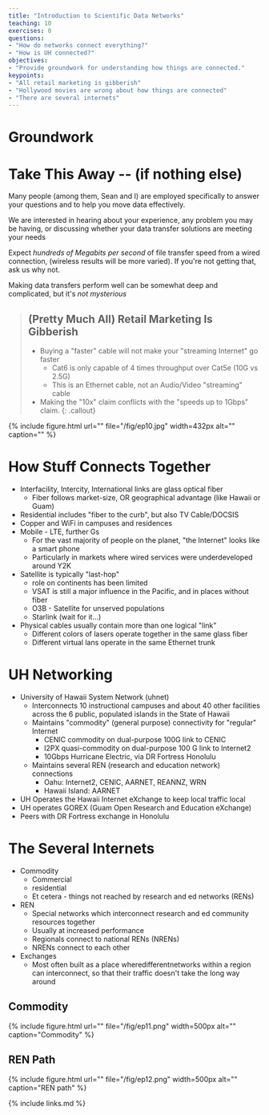 ```yaml
---
title: "Introduction to Scientific Data Networks"
teaching: 10
exercises: 0
questions:
- "How do networks connect everything?"
- "How is UH connected?"
objectives:
- "Provide groundwork for understanding how things are connected."
keypoints:
- "All retail marketing is gibberish"
- "Hollywood movies are wrong about how things are connected"
- "There are several internets" 
---
```



# Groundwork

# Take This Away -- (if nothing else)

Many people (among them, Sean and I) are employed specifically to answer your questions and to help you move data effectively.

We are interested in hearing about your experience\, any problem you may be having, or discussing whether your data transfer solutions are meeting your needs

Expect _hundreds of Megabits per second_ of file transfer speed from a wired connection, (wireless results will be more varied)\. If you're not getting that\, ask us why not\. 

Making data transfers perform well can be somewhat deep and complicated\, but it's _not mysterious_

> ## (Pretty Much All) Retail Marketing Is Gibberish
> * Buying a "faster" cable will not make your "streaming Internet" go faster
>   * Cat6 is only capable of 4 times throughput over Cat5e (10G vs 2.5G)
>   * This is an Ethernet cable, not an Audio/Video "streaming" cable
> * Making the "10x" claim conflicts with the "speeds up to 1Gbps" claim.
{: .callout}

{% include figure.html url=""
   file="/fig/ep10.jpg" width=432px alt="" caption="" %}


# How Stuff Connects Together

* Interfacility, Intercity, International links are glass optical fiber
  * Fiber follows market-size, OR geographical advantage (like Hawaii or Guam)
* Residential includes "fiber to the curb", but also TV Cable/DOCSIS
* Copper and WiFi in campuses and residences
* Mobile - LTE, further Gs
  * For the vast majority of people on the planet, "the Internet" looks like a smart phone
  * Particularly in markets where wired services were underdeveloped around Y2K
* Satellite is typically "last-hop"
  * role on continents has been limited
  * VSAT is still a major influence in the Pacific, and in places without fiber
  * O3B - Satellite for unserved populations
  * Starlink (wait for it…)
* Physical cables usually contain more than one logical "link"
  * Different colors of lasers operate together in the same glass fiber
  * Different virtual lans operate in the same Ethernet trunk

# UH Networking

* University of Hawaii System Network (uhnet)
  * Interconnects 10 instructional campuses and about 40 other facilities across the 6 public, populated islands in the State of Hawaii
  * Maintains "commodity" (general purpose) connectivity for "regular" Internet
    * CENIC commodity on dual-purpose 100G link to CENIC
    * I2PX quasi-commodity on dual-purpose 100 G link to Internet2
    * 10Gbps Hurricane Electric, via DR Fortress Honolulu
  * Maintains several REN (research and education network) connections
    * Oahu: Internet2, CENIC, AARNET, REANNZ, WRN
    * Hawaii Island: AARNET
* UH Operates the Hawaii Internet eXchange to keep local traffic local
* UH operates GOREX (Guam Open Research and Education eXchange)
* Peers with DR Fortress exchange in Honolulu

# The Several Internets

* Commodity
  * Commercial
  * residential
  * Et cetera - things not reached by research and ed networks (RENs)
* REN
  * Special networks which interconnect research and ed community resources together
  * Usually at increased performance
  * Regionals connect to national RENs (NRENs)
  * NRENs connect to each other
* Exchanges
  * Most often built as a place wheredifferentnetworks within a region can interconnect, so that their traffic doesn't take the long way around

## Commodity

{% include figure.html url="" file="/fig/ep11.png" width=500px alt="" caption="Commodity" %}

## REN Path

{% include figure.html url=""  file="/fig/ep12.png" width=500px alt="" caption="REN path" %}


{% include links.md %}
